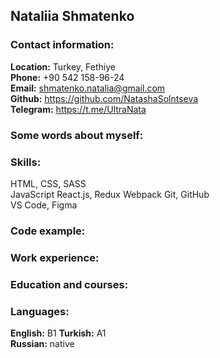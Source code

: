 
## Nataliia Shmatenko

### Contact information:

**Location:** Turkey, Fethiye  
**Phone:** +90 542 158-96-24  
**Email:** <shmatenko.natalia@gmail.com>  
**Github:** <https://github.com/NatashaSolntseva>  
**Telegram:** <https://t.me/UltraNata>

### Some words about myself:


### Skills:

HTML, CSS, SASS  
JavaScript
React.js, Redux
Webpack
Git, GitHub  
VS Code, Figma

### Code example:


### Work experience:


### Education and courses:

### Languages:

**English:** B1
**Turkish:** A1  
**Russian:** native
